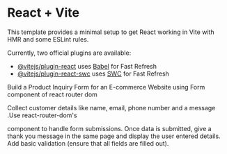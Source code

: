 # React + Vite

This template provides a minimal setup to get React working in Vite with HMR and some ESLint rules.

Currently, two official plugins are available:

- [@vitejs/plugin-react](https://github.com/vitejs/vite-plugin-react/blob/main/packages/plugin-react/README.md) uses [Babel](https://babeljs.io/) for Fast Refresh
- [@vitejs/plugin-react-swc](https://github.com/vitejs/vite-plugin-react-swc) uses [SWC](https://swc.rs/) for Fast Refresh


Build a Product Inquiry Form for an E-commerce Website using Form component of react router dom

Collect customer details like name, email, phone number and a message .Use react-router-dom's <Form> component to handle form submissions. Once data is submitted, give a thank you message in the same page and display the user entered details.
Add basic validation (ensure that all fields are filled out).
